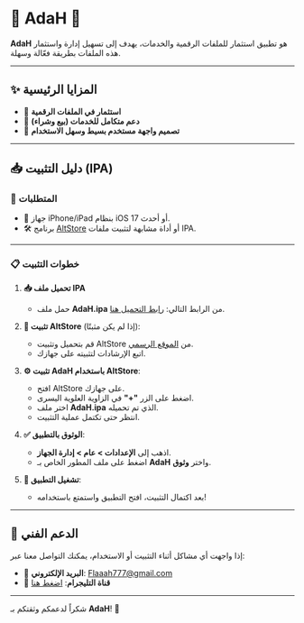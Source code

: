 # 🌟 **AdaH** 🌟

**AdaH** هو تطبيق استثمار للملفات الرقمية والخدمات، يهدف إلى تسهيل إدارة واستثمار هذه الملفات بطريقة فعّالة وسهلة.

---

## ✨ **المزايا الرئيسية**  
- 📁 **استثمار في الملفات الرقمية**  
- 💼 **دعم متكامل للخدمات (بيع وشراء)**  
- 🎨 **تصميم واجهة مستخدم بسيط وسهل الاستخدام**

---

## 📥 **دليل التثبيت (IPA)**

### 📌 **المتطلبات**  
- 📱 جهاز iPhone/iPad بنظام iOS 17 أو أحدث.  
- 🛠️ برنامج [AltStore](https://altstore.io) أو أداة مشابهة لتثبيت ملفات IPA.

---

### 📋 **خطوات التثبيت**  

1. **📥 تحميل ملف IPA**  
   - حمل ملف **AdaH.ipa** من الرابط التالي: [رابط التحميل هنا](https://github.com/0xfff0800/AdaH-iOS/releases).  

2. **🔧 تثبيت AltStore** (إذا لم يكن مثبتًا):  
   - قم بتحميل وتثبيت AltStore من [الموقع الرسمي](https://altstore.io).  
   - اتبع الإرشادات لتثبيته على جهازك.

3. **⚙️ تثبيت AdaH باستخدام AltStore**:  
   - افتح AltStore على جهازك.  
   - اضغط على الزر **"+"** في الزاوية العلوية اليسرى.  
   - اختر ملف **AdaH.ipa** الذي تم تحميله.  
   - انتظر حتى تكتمل عملية التثبيت.  

4. **✅ الوثوق بالتطبيق**:  
   - اذهب إلى **الإعدادات > عام > إدارة الجهاز**.  
   - اضغط على ملف المطور الخاص بـ **AdaH** واختر **وثوق**.  

5. **🚀 تشغيل التطبيق**:  
   - بعد اكتمال التثبيت، افتح التطبيق واستمتع باستخدامه!

---

## 💬 **الدعم الفني**  
إذا واجهت أي مشاكل أثناء التثبيت أو الاستخدام، يمكنك التواصل معنا عبر:  
- 📧 **البريد الإلكتروني**: Flaaah777@gmail.com  
- 🔗 **قناة التليجرام**: [اضغط هنا](https://t.me/+s_U2HojiDT4zODJk)  

---

شكراً لدعمكم وثقتكم بـ **AdaH**! 💙
